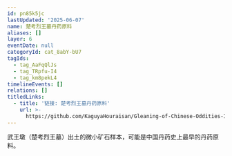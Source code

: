 ```yaml
---
id: pn85k5jc
lastUpdated: '2025-06-07'
name: 楚考烈王墓丹药原料
aliases: []
layer: 6
eventDate: null
categoryId: cat_8abY-bU7
tagIds:
  - tag_AaFqQlJs
  - tag_TRpfu-I4
  - tag_km8pekL4
timelineEvents: []
relations: []
titledLinks:
  - title: '链接: 楚考烈王墓丹药原料'
    url: >-
      https://github.com/KaguyaHouraisan/Gleaning-of-Chinese-Oddities-Iceberg/blob/main/%E4%B8%AD%E6%96%87%E4%BA%92%E8%81%94%E7%BD%91%E5%85%94%E5%AD%90%E6%B4%9E%E5%86%B0%E5%B1%B1%E5%9B%BE%E6%8B%BE%E9%81%97%C2%B7%E4%BA%8C%C2%B7%E6%A5%9A%E8%80%83%E7%83%88%E7%8E%8B%E5%A2%93%E4%B8%B9%E8%8D%AF%E5%8E%9F%E6%96%99.md
---
```

武王墩（楚考烈王墓）出土的微小矿石样本，可能是中国丹药史上最早的丹药原料。
